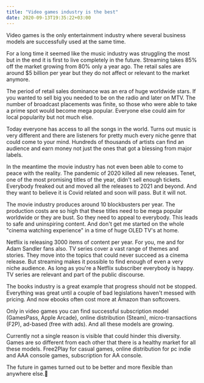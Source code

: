 ```yaml
---
title: "Video games industry is the best"
date: 2020-09-13T19:35:22+03:00
---
```


Video games is the only entertainment industry where several business models are successfully used at the same time.

For a long time it seemed like the music industry was struggling the most but in the end it is first to live completely in the future. Streaming takes 85% off the market growing from 80% only a year ago. The retail sales are around $5 billion per year but they do not affect or relevant to the market anymore.

The period of retail sales dominance was an era of huge worldwide stars. If you wanted to sell big you needed to be on the radio and later on MTV. The number of broadcast placements was finite, so those who were able to take a prime spot would become mega popular. Everyone else could aim for local popularity but not much else.

Today everyone has access to all the songs in the world. Turns out music is very different and there are listeners for pretty much every niche genre that could come to your mind. Hundreds of thousands of artists can find an audience and earn money not just the ones that got a blessing from major labels.

In the meantime the movie industry has not even been able to come to peace with the reality. The pandemic of 2020 killed all new releases. Tenet, one of the most promising titles of the year, didn't sell enough tickets. Everybody freaked out and moved all the releases to 2021 and beyond. And they want to believe it is Covid related and soon will pass. But it will not.

The movie industry produces around 10 blockbusters per year. The production costs are so high that these titles need to be mega popular worldwide or they are bust. So they need to appeal to everybody. This leads to safe and uninspiring content. And don't get me started on the whole "cinema watching experience" in a time of huge OLED TV's at home.

Netflix is releasing 3000 items of content per year. For you, me and for Adam Sandler fans also. TV series cover a vast range of themes and stories. They move into the topics that could never succeed as a cinema release. But streaming makes it possible to find enough of even a very niche audience. As long as you're a Netflix subscriber everybody is happy. TV series are relevant and part of the public discourse.  

The books industry is a great example that progress should not be stopped. Everything was great until a couple of bad legislations haven't messed with pricing. And now ebooks often cost more at Amazon than softcovers.

Only in video games you can find successful subscription model (GamesPass, Apple Arcade), online distribution (Steam), micro-transactions (F2P), ad-based (free with ads). And all these models are growing.

Currently not a single reason is visible that could hinder this diversity. Games are so different from each other that there is a healthy market for all these models. Free2Play for casual games, online distribution for pc indie and AAA console games, subscription for AA console.

The future in games turned out to be better and more flexible than anywhere else.🎂
